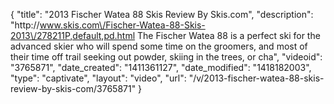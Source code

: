 {
    "title": "2013 Fischer Watea 88 Skis Review By Skis.com",
    "description": "http:\/\/www.skis.com\/Fischer-Watea-88-Skis-2013\/278211P,default,pd.html  The Fischer Watea 88 is a perfect ski for the advanced skier who will spend some time on the groomers, and most of their time off trail seeking out powder, skiing in the trees, or cha",
    "videoid": "3765871",
    "date_created": "1411361127",
    "date_modified": "1418182003",
    "type": "captivate",
    "layout": "video",
    "url": "\/v\/2013-fischer-watea-88-skis-review-by-skis-com\/3765871"
}